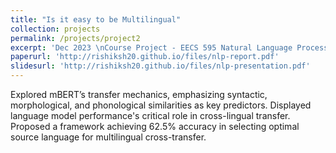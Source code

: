 ```yaml
---
title: "Is it easy to be Multilingual"
collection: projects
permalink: /projects/project2
excerpt: 'Dec 2023 \nCourse Project - EECS 595 Natural Language Processing \nUniversity of Michigan'
paperurl: 'http://rishiksh20.github.io/files/nlp-report.pdf'
slidesurl: 'http://rishiksh20.github.io/files/nlp-presentation.pdf'
---
```


Explored mBERT’s transfer mechanics, emphasizing syntactic, morphological, and phonological similarities as key predictors. Displayed language model performance's critical role in cross-lingual transfer. Proposed a framework achieving 62.5% accuracy in selecting optimal source language for multilingual cross-transfer.